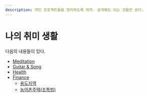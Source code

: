 ```yaml
---
description: 개인 프로젝트들을 정리하도록 하자. 공개해도 되는 것들만 쓴다.
---
```


# 나의 취미 생활

다음의 내용들이 있다.

* [Meditation](meditation.md)
* [Guitar & Song](mymusic.md)
* [Health]()
* [Finance](personal/finance.md)
  * [용도지역](personal/용도지역.md)
  * [농어촌주택(조특법)](personal/조세특례제한법제99조의4-농어촌주택.md)

